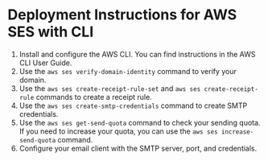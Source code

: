 # Deployment Instructions for AWS SES with CLI

1. Install and configure the AWS CLI. You can find instructions in the AWS CLI User Guide.
2. Use the `aws ses verify-domain-identity` command to verify your domain.
3. Use the `aws ses create-receipt-rule-set` and `aws ses create-receipt-rule` commands to create a receipt rule.
4. Use the `aws ses create-smtp-credentials` command to create SMTP credentials.
5. Use the `aws ses get-send-quota` command to check your sending quota. If you need to increase your quota, you can use the `aws ses increase-send-quota` command.
6. Configure your email client with the SMTP server, port, and credentials.
